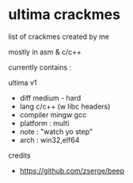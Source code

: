 # ultima crackmes

list of crackmes created by me

mostly in asm & c/c++

currently contains : 

ultima v1 
- diff medium - hard
- lang c/c++ (w libc headers)
- compiler mingw gcc
- platform : multi
- note : "watch yo step"
- arch : win32,elf64

credits
- https://github.com/zserge/beep

